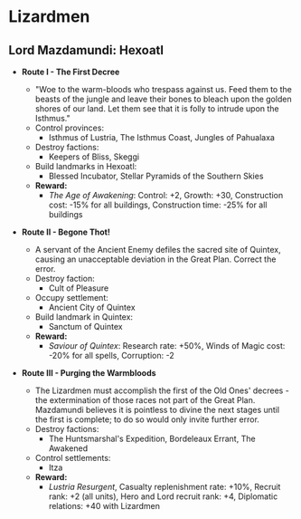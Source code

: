 # Lizardmen

## Lord Mazdamundi: Hexoatl

* **Route I - The First Decree**
  * "Woe to the warm-bloods who trespass against us. Feed them to the beasts of the jungle and leave their bones to 
  bleach upon the golden shores of our land. Let them see that it is folly to intrude upon the Isthmus." 
  * Control provinces: 
    * Isthmus of Lustria, The Isthmus Coast, Jungles of Pahualaxa
  * Destroy factions: 
    * Keepers of Bliss, Skeggi
  * Build landmarks in Hexoatl: 
    * Blessed Incubator, Stellar Pyramids of the Southern Skies
  * **Reward:** 
    * _The Age of Awakening_: Control: +2, Growth: +30, Construction cost: -15% for all buildings, 
    Construction time: -25% for all buildings

* **Route II - Begone Thot!**
  * A servant of the Ancient Enemy defiles the sacred site of Quintex, causing an unacceptable deviation in the Great 
  Plan. Correct the error.
  * Destroy faction: 
    * Cult of Pleasure
  * Occupy settlement: 
    * Ancient City of Quintex
  * Build landmark in Quintex: 
    * Sanctum of Quintex
  * **Reward:** 
    * _Saviour of Quintex_: Research rate: +50%, Winds of Magic cost: -20% for all spells, Corruption: -2

* **Route III - Purging the Warmbloods**
  * The Lizardmen must accomplish the first of the Old Ones' decrees - the extermination of those races not part of the 
  Great Plan. Mazdamundi believes it is pointless to divine the next stages until the first is complete; to do so would 
  only invite further error.
  * Destroy factions: 
    * The Huntsmarshal's Expedition, Bordeleaux Errant, The Awakened
  * Control settlements: 
    * Itza
  * **Reward:** 
    * _Lustria Resurgent_, Casualty replenishment rate: +10%, Recruit rank: +2 (all units), Hero and Lord recruit 
    rank: +4, Diplomatic relations: +40 with Lizardmen